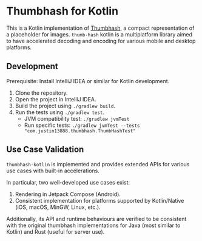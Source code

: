 # Thumbhash for Kotlin

This is a Kotlin implementation of [Thumbhash](https://github.com/evanw/thumbhash), a compact representation of a placeholder for images. `thumb-hash` kotlin is a multiplatform library aimed to have accelerated decoding and encoding for various mobile and desktop platforms.

## Development

Prerequisite: Install IntelliJ IDEA or similar for Kotlin development.

1. Clone the repository.
2. Open the project in IntelliJ IDEA.
3. Build the project using `./gradlew build`.
4. Run the tests using `./gradlew test`.
    - JVM compatibility test: `./gradlew jvmTest`
    - Run specific tests: `./gradlew jvmTest --tests "com.justin13888.thumbhash.ThumbHashTest"`

## Use Case Validation

`thumbhash-kotlin` is implemented and provides extended APIs for various use cases with built-in accelerations.

In particular, two well-developed use cases exist:

1. Rendering in Jetpack Compose (Android).
2. Consistent implementation for platforms supported by Kotlin/Native (iOS, macOS, MinGW, Linux, etc.).

Additionally, its API and runtime behaviours are verified to be consistent with the original thumbhash implementations for Java (most similar to Kotlin) and Rust (useful for server use).